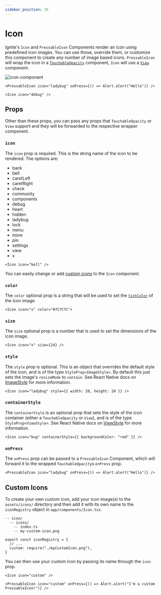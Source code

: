 ```yaml
---
sidebar_position: 35
---
```


# Icon

Ignite's `Icon` and `PressableIcon` Components render an icon using predefined icon images. You can use those, override them, or customize this component to create any number of image based icons. `PressableIcon` will wrap the icon in a [`TouchableOpacity`](https://reactnative.dev/docs/touchableopacity) component, `Icon` will use a [`View`](https://reactnative.dev/docs/view) component.

![icon-component](https://github.com/user-attachments/assets/25888c72-8bd9-4cbd-b55f-909b0f6b0bca)

```tsx
<PressableIcon icon="ladybug" onPress={() => Alert.alert("Hello")} />
```

```tsx
<Icon icon="debug" />
```

## Props

Other than these props, you can pass any props that `TouchableOpacity` or `View` support and they will be forwarded to the respective wrapper component.

### `icon`

The `icon` prop is required. This is the string name of the icon to be rendered. The options are:

- back
- bell
- caretLeft
- caretRight
- check
- community
- components
- debug
- heart
- hidden
- ladybug
- lock
- menu
- more
- pin
- settings
- view
- x

```tsx
<Icon icon="bell" />
```

You can easily change or add [custom icons](#custom-icons) to the `Icon` component.

### `color`

The `color` optional prop is a string that will be used to set the [`tintColor`](https://reactnative.dev/docs/image-style-props#tintcolor) of the icon image.

```tsx
<Icon icon="x" color="#7C7C7C">
```

### `size`

The `size` optional prop is a number that is used to set the dimensions of the icon image.

```tsx
<Icon icon="x" size={24} />
```

### `style`

The `style` prop is optional. This is an object that overrides the default style of the icon, and is of the type `StyleProp<ImageStyle>`. By default this just sets the image's `resizeMode` to `contain`. See React Native docs on [ImageStyle](https://reactnative.dev/docs/image#style) for more information.

```tsx
<Icon icon="ladybug" style={{ width: 20, height: 20 }} />
```

### `containerStyle`

The `containerStyle` is an optional prop that sets the style of the icon container (either a `TouchableOpacity` or `View`), and is of the type `StyleProp<ViewStyle>`. See React Native docs on [ViewStyle](https://reactnative.dev/docs/view-style-props) for more information.

```tsx
<Icon icon="bug" containerStyle={{ backgroundColor: "red" }} />
```

### `onPress`

The `onPress` prop can be passed to a `PressableIcon` Component, which will forward it to the wrapped `TouchableOpacity`s `onPress` prop.

```tsx
<PressableIcon icon="ladybug" onPress={() => Alert.alert("Hello")} />
```

## Custom Icons

To create your own custom icon, add your icon image(s) to the `assets/icons/` directory and then add it with its own name to the `iconRegistry` object in `app/components/Icon.tsx`.

```
-- icon/
  -- icons/
    -- index.ts
    -- my-custom-icon.png
```

```tsx
export const iconRegistry = {
  // ...
  custom: require("./myCustomIcon.png"),
}
```

You can then use your custom icon by passing its name through the `icon` prop.

```tsx
<Icon icon="custom" />
```

```tsx
<PressableIcon icon="custom" onPress={() => Alert.alert("I'm a custom PressableIcon!")} />
```
